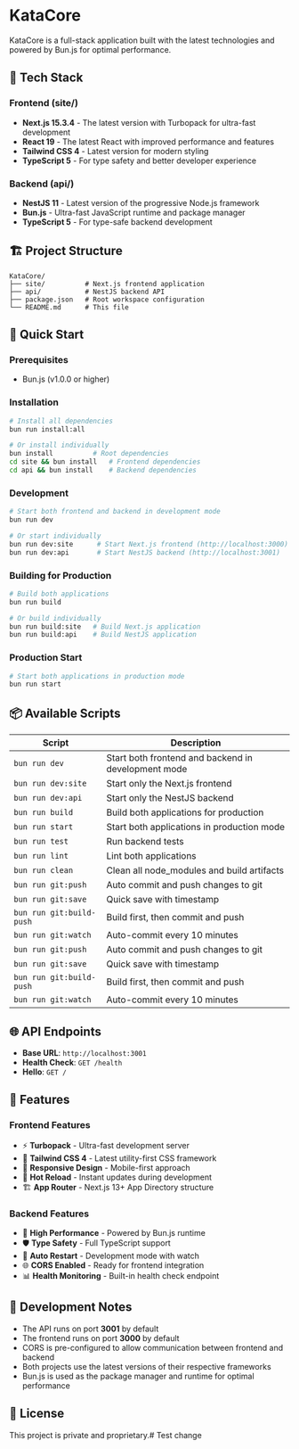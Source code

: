 # KataCore

KataCore is a full-stack application built with the latest technologies and powered by Bun.js for optimal performance.

## 🚀 Tech Stack

### Frontend (site/)
- **Next.js 15.3.4** - The latest version with Turbopack for ultra-fast development
- **React 19** - The latest React with improved performance and features
- **Tailwind CSS 4** - Latest version for modern styling
- **TypeScript 5** - For type safety and better developer experience

### Backend (api/)
- **NestJS 11** - Latest version of the progressive Node.js framework
- **Bun.js** - Ultra-fast JavaScript runtime and package manager
- **TypeScript 5** - For type-safe backend development

## 🏗️ Project Structure

```
KataCore/
├── site/          # Next.js frontend application
├── api/           # NestJS backend API
├── package.json   # Root workspace configuration
└── README.md      # This file
```

## 🚦 Quick Start

### Prerequisites
- Bun.js (v1.0.0 or higher)

### Installation
```bash
# Install all dependencies
bun run install:all

# Or install individually
bun install          # Root dependencies
cd site && bun install   # Frontend dependencies  
cd api && bun install    # Backend dependencies
```

### Development
```bash
# Start both frontend and backend in development mode
bun run dev

# Or start individually
bun run dev:site      # Start Next.js frontend (http://localhost:3000)
bun run dev:api       # Start NestJS backend (http://localhost:3001)
```

### Building for Production
```bash
# Build both applications
bun run build

# Or build individually
bun run build:site   # Build Next.js application
bun run build:api    # Build NestJS application
```

### Production Start
```bash
# Start both applications in production mode
bun run start
```

## 📦 Available Scripts

| Script | Description |
|--------|-------------|
| `bun run dev` | Start both frontend and backend in development mode |
| `bun run dev:site` | Start only the Next.js frontend |
| `bun run dev:api` | Start only the NestJS backend |
| `bun run build` | Build both applications for production |
| `bun run start` | Start both applications in production mode |
| `bun run test` | Run backend tests |
| `bun run lint` | Lint both applications |
| `bun run clean` | Clean all node_modules and build artifacts |
| `bun run git:push` | Auto commit and push changes to git |
| `bun run git:save` | Quick save with timestamp |
| `bun run git:build-push` | Build first, then commit and push |
| `bun run git:watch` | Auto-commit every 10 minutes |
| `bun run git:push` | Auto commit and push changes to git |
| `bun run git:save` | Quick save with timestamp |
| `bun run git:build-push` | Build first, then commit and push |
| `bun run git:watch` | Auto-commit every 10 minutes |

## 🌐 API Endpoints

- **Base URL**: `http://localhost:3001`
- **Health Check**: `GET /health`
- **Hello**: `GET /`

## 🎯 Features

### Frontend Features
- ⚡ **Turbopack** - Ultra-fast development server
- 🎨 **Tailwind CSS 4** - Latest utility-first CSS framework
- 📱 **Responsive Design** - Mobile-first approach
- 🔄 **Hot Reload** - Instant updates during development
- 🏗️ **App Router** - Next.js 13+ App Directory structure

### Backend Features  
- 🚀 **High Performance** - Powered by Bun.js runtime
- 🛡️ **Type Safety** - Full TypeScript support
- 🔄 **Auto Restart** - Development mode with watch
- 🌐 **CORS Enabled** - Ready for frontend integration
- 📊 **Health Monitoring** - Built-in health check endpoint

## 🔧 Development Notes

- The API runs on port **3001** by default
- The frontend runs on port **3000** by default  
- CORS is pre-configured to allow communication between frontend and backend
- Both projects use the latest versions of their respective frameworks
- Bun.js is used as the package manager and runtime for optimal performance

## 📄 License

This project is private and proprietary.# Test change
